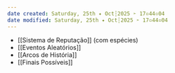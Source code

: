 ```yaml
---
date created: Saturday, 25th ✦ Oct┆2025 ➣ 17▫44▫04 
date modified: Saturday, 25th ✦ Oct┆2025 ➣ 17▫44▫04 
---
```

- [[Sistema de Reputação]] (com espécies)
- [[Eventos Aleatórios]] 
- [[Arcos de História]]
- [[Finais Possíveis]]